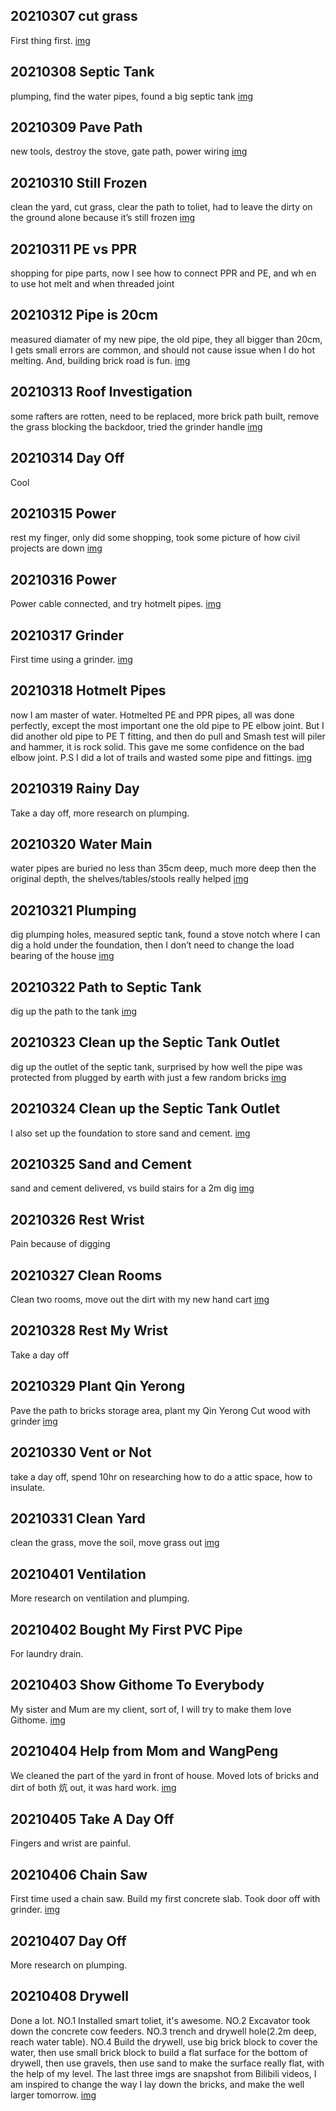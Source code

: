 ## 20210307 cut grass
First thing first.
[img](imgs/20210307/)

## 20210308 Septic Tank
plumping, find the water pipes, found a big septic tank
[img](imgs/20210308/)

## 20210309 Pave Path
new tools, destroy the stove, gate path, power wiring
[img](imgs/20210309/)

## 20210310 Still Frozen
clean the yard, cut grass, clear the path to toliet, had to leave the dirty on the ground alone because it’s still frozen
[img](imgs/20210310/)

## 20210311 PE vs PPR
shopping for pipe parts, now I see how to connect PPR and PE, and wh en to use hot melt and when threaded joint

## 20210312 Pipe is 20cm
measured diamater of my new pipe, the old pipe, they all bigger than 20cm, I gets small errors are common, and should not cause issue when I do hot melting. And, building brick road is fun.
[img](imgs/20210312/)

## 20210313 Roof Investigation
some rafters are rotten, need to be replaced, more brick path built, remove the grass blocking the backdoor, tried the grinder handle
[img](imgs/20210313/)

## 20210314 Day Off
Cool

## 20210315 Power
rest my finger, only did some shopping, took some picture of how civil projects are down
[img](imgs/20210315/)

## 20210316 Power
Power cable connected, and try hotmelt pipes.
[img](imgs/20210316/)

## 20210317 Grinder
First time using a grinder.
[img](imgs/20210317/)

## 20210318 Hotmelt Pipes
now I am master of water. Hotmelted PE and PPR pipes, all was done perfectly, except the most important one the old pipe to PE elbow joint. But I did another old pipe to PE T fitting, and then do pull and Smash test will piler and hammer, it is rock solid. This gave me some confidence on the bad elbow joint. P.S I did a lot of trails and wasted some pipe and fittings.
[img](imgs/20210318/)

## 20210319 Rainy Day
Take a day off, more research on plumping.

## 20210320 Water Main
water pipes are buried no less than 35cm deep, much more deep then the original depth, the shelves/tables/stools really helped
[img](imgs/20210320/)

## 20210321 Plumping
dig plumping holes, measured septic tank, found a stove notch where I can dig a hold under the foundation, then I don’t need to change the load bearing of the house
[img](imgs/20210321/)

## 20210322 Path to Septic Tank
dig up the path to the tank
[img](imgs/20210322/)

## 20210323 Clean up the Septic Tank Outlet
dig up the outlet of the septic tank, surprised by how well the pipe was protected from plugged by earth with just a few random bricks
[img](imgs/20210323/)

## 20210324 Clean up the Septic Tank Outlet
I also set up the foundation to store sand and cement. [img](imgs/20210324/)

## 20210325 Sand and Cement
sand and cement delivered, vs build stairs for a 2m dig [img](imgs/20210325/)

## 20210326 Rest Wrist
Pain because of digging

## 20210327 Clean Rooms
Clean two rooms, move out the dirt with my new hand cart [img](imgs/20210327/)

## 20210328 Rest My Wrist
Take a day off

## 20210329 Plant Qin Yerong
Pave the path to bricks storage area, plant my Qin Yerong
Cut wood with grinder [img](imgs/20210329/)

## 20210330 Vent or Not
take a day off, spend 10hr on researching how to do a attic space, how to
insulate.

## 20210331 Clean Yard
clean the grass, move the soil, move grass out
[img](imgs/20210331/)

## 20210401 Ventilation
More research on ventilation and plumping.

## 20210402 Bought My First PVC Pipe
For laundry drain.

## 20210403 Show Githome To Everybody
My sister and Mum are my client, sort of, I will try to make them love Githome. [img](imgs/20210403)

## 20210404 Help from Mom and WangPeng
We cleaned the part of the yard in front of house. Moved lots of bricks and
dirt of both 炕 out, it was hard work.
[img](imgs/20210404)

## 20210405 Take A Day Off
Fingers and wrist are painful.

## 20210406 Chain Saw
First time used a chain saw. Build my first concrete slab. Took door off with
grinder.
[img](imgs/20210406)

## 20210407 Day Off
More research on plumping.


## 20210408 Drywell
Done a lot. NO.1 Installed smart toliet, it's awesome. NO.2 Excavator took
down the concrete cow feeders. NO.3 trench and drywell hole(2.2m deep, reach
water table). NO.4 Build the drywell, use big brick block to cover the water,
then use small brick block to build a flat surface for the bottom of drywell,
then use gravels, then use sand to make the surface really flat, with the help
of my level. The last three imgs are snapshot from Bilibili videos, I am
inspired to change the way I lay down the bricks, and make the well larger
tomorrow.
[img](imgs/20210408)

